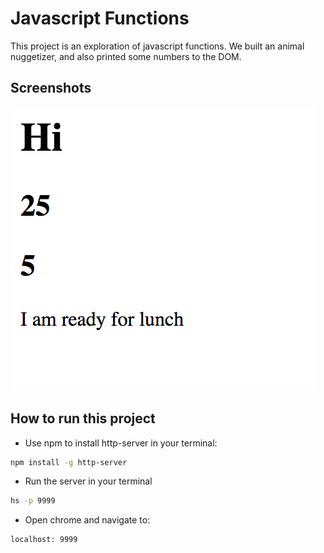 # Javascript Functions

This project is an exploration of javascript functions. We built an animal nuggetizer, and also printed some numbers to the DOM. 

## Screenshots

![main screen shot](./screenshots/sn.png)
## How to run this project
* Use npm to install http-server in your terminal:
```sh
npm install -g http-server
```
* Run the server in your terminal
```sh
hs -p 9999
```
* Open chrome and navigate to:
```
localhost: 9999
```